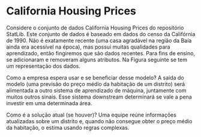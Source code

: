 # California Housing Prices

Considere o conjunto de dados California Housing Prices do repositório StatLib. Este conjunto de dados é baseado em dados do censo da Califórnia de 1990. Não é exatamente recente (uma casa agradável na região da Baía ainda era acessível na época), mas possui muitas qualidades para aprendizado, então fingiremos que são dados recentes. Para fins de ensino, se adicionaram e removeram alguns atributos. Na Figura seguinte se tem um representação dos dados.

Como a empresa espera usar e se beneficiar desse modelo? A saída do modelo (uma previsão do preço médio da habitação de um distrito) será alimentada a outro sistema de aprendizado de máquina, juntamente com muitos outros sinais. Esse sistema downstream determinará se vale a pena investir em uma determinada área.

Como é a solução atual (se houver)? Uma equipe reúne informações atualizadas sobre um distrito e, quando não consegue obter o preço médio da habitação, o estima usando regras complexas.
